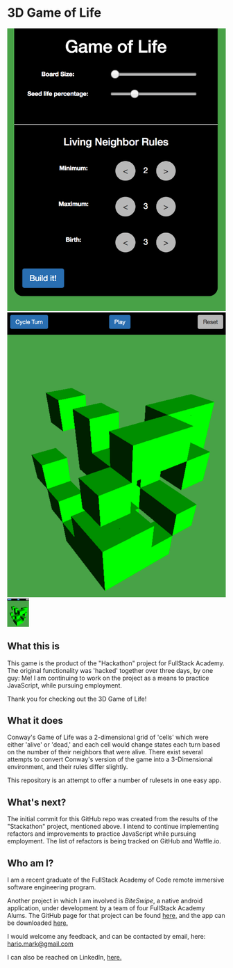 # 3D Game of Life

![3d GoL Menu Image](./public/img/menu.png "Game setup menu")
![3d GoL Game Image](./public/img/game.png "Game play view")
<img src="./public/img/game.png" width="50">


## What this is

This game is the product of the "Hackathon" project for FullStack Academy. The original functionality was 'hacked' together over three days, by one guy: Me! I am continuing to work on the project as a means to practice JavaScript, while pursuing employment.

Thank you for checking out the 3D Game of Life!

## What it does

Conway's Game of Life was a 2-dimensional grid of 'cells' which were either 'alive' or 'dead,' and each cell would change states each turn based on the number of their neighbors that were alive. There exist several attempts to convert Conway's version of the game into a 3-Dimensional environment, and their rules differ slightly.

This repository is an attempt to offer a number of rulesets in one easy app.

## What's next?

The initial commit for this GitHub repo was created from the results of the "Stackathon" project, mentioned above. I intend to continue implementing refactors and improvements to practice JavaScript while pursuing employment. The list of refactors is being tracked on GitHub and Waffle.io.

## Who am I?

I am a recent graduate of the FullStack Academy of Code remote immersive software engineering program.

Another project in which I am involved is *BiteSwipe*, a native android application, under development by a team of four FullStack Academy Alums. The GitHub page for that project can be found [here,](https://github.com/dennisdeng2002/biteswipe) and the app can be downloaded [here.](http://biteswipe.herokuapp.com/)

I would welcome any feedback, and can be contacted by email, here: hario.mark@gmail.com

I can also be reached on LinkedIn, [here.](https://www.linkedin.com/in/mark-hario-6b871285/)
